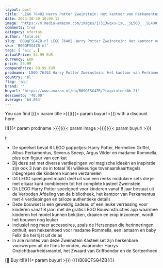 ```yaml
---
layout: post
title: 'LEGO 76402 Harry Potter Zweinstein: Het kantoor van Perkamentus Bouwset met Sorteerhoed en Zwaard van Griffoendor  Cadeau voor Kinderen'
date: 2024-10-30 10:09:13
image: 'https://m.media-amazon.com/images/I/513wqxu-ixL._SL500_._SL400_.jpg'
comments: true
category: ofertas
author: 'tole.es'
slug: 'B09QFSG4ZB-nl LEGO 76402 Harry Potter Zweinstein: Het kantoor van...'
sku: 'B09QFSG4ZB-nl'
tags: [ '🇳🇱', ]
actualPrice: 53.99 EUR
currency: EUR
price: 53.99
comparePrice: 89.99 EUR
prodname: 'LEGO 76402 Harry Potter Zweinstein: Het kantoor van Perkamentus Bouwset met Sorteerhoed en Zwaard van Griffoendor  Cadeau voor Kinderen'
country: 'nl'
flag: '🇳🇱'
brand: ''
buyurl: 'https://www.amazon.nl/dp/B09QFSG4ZB/?tag=tolees0b-21'
descuento: '40.00'
average: '64.864'
---
```


You can find [{{< param title >}}]({{< param buyurl >}}) with a discount here:

[![{{< param prodname >}}]({{< param image >}})]({{< param buyurl >}})

ℹ️:

- De speelset bevat 6 LEGO poppetjes: Harry Potter, Hermelien Griffel, Albus Perkamentus, Severus Sneep, Argus Vilder en madame Rommella, plus een figuur van een kat
- Bij deze set met diverse verdiepingen vol magische ideeën en inspiratie zijn ook 3 (van de in totaal 16) willekeurige tovenaarskaarttegels inbegrepen die kinderen kunnen verzamelen
- Dit LEGO speelgoed maakt deel uit van een reeks modulaire sets die je met elkaar kunt combineren tot het complete kasteel Zweinstein
- Dit LEGO Harry Potter speelgoed voor kinderen vanaf 8 jaar bestaat uit de Verboden Afdeling van de bibliotheek, het kantoor van Perkamentus met 4 verdiepingen en talloze authentieke details
- Deze bouwset is een geweldig cadeau of een leuke verrassing voor kinderen vanaf 8 jaar: met de gratis LEGO Bouwinstructies app waarmee kinderen het model kunnen bekijken, draaien en erop inzoomen, wordt het bouwen nog leuker
- Inclusief nog meer accessoires, zoals de Hersenpan die herinneringen onthult, een heksenhoed voor madame Rommella, een lantaarn en baby Felix die herrijst uit de as
- In alle ruimtes van deze Zweinstein Kasteel set zijn herkenbare voorwerpen uit de films te vinden, waaronder Harrys Onzichtbaarheidsmantel, het Zwaard van Griffoendor en de Sorteerhoed

[🛒 Buy it!!]({{< param buyurl >}})
{{<world>}}B09QFSG4ZB{{</world>}}
